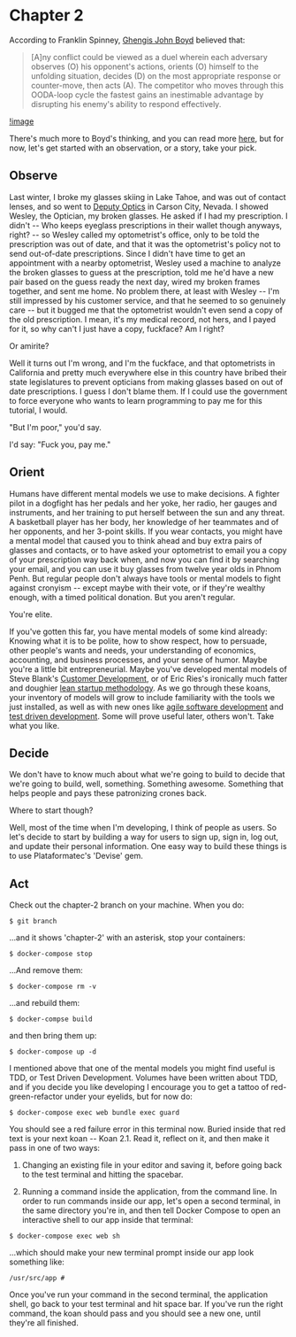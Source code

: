 # Chapter 2

According to Franklin Spinney, [Ghengis John Boyd](http://radio-weblogs.com/0107127/stories/2002/12/23/genghisJohnChuckSpinneysBioOfJohnBoyd.html) believed that:

> [A]ny conflict could be viewed as a duel wherein each adversary observes (O) his opponent's actions, orients (O) himself to the unfolding situation, decides (D) on the most appropriate response or counter-move, then acts (A). The competitor who moves through this OODA-loop cycle the fastest gains an inestimable advantage by disrupting his enemy's ability to respond effectively.

[!image](https://www.seba.blog/wp-content/uploads/2017/07/ooda-loop-e1500631690732.png)

There's much more to Boyd's thinking, and you can read more [here](https://www.seba.blog/2017/07/ooda-loop-method-for-dealing-with-uncertainty/), but for now, let's get started with an observation, or a story, take your pick.

## Observe

Last winter, I broke my glasses skiing in Lake Tahoe, and was out of contact lenses, and so went to [Deputy Optics](https://www.deputyoptics.com/) in Carson City, Nevada. I showed Wesley, the Optician, my broken glasses. He asked if I had my prescription. I didn't -- Who keeps eyeglass prescriptions in their wallet though anyways, right? -- so Wesley called my optometrist's office, only to be told the prescription was out of date, and that it was the optometrist's policy not to send out-of-date prescriptions. Since I didn't have time to get an appointment with a nearby optometrist, Wesley used a machine to analyze the broken glasses to guess at the prescription, told me he'd have a new pair based on the guess ready the next day, wired my broken frames together, and sent me home. No problem there, at least with Wesley -- I'm still impressed by his customer service, and that he seemed to so genuinely care -- but it bugged me that the optometrist wouldn't even send a copy of the old prescription. I mean, it's my medical record, not hers, and I payed for it, so why can't I just have a copy, fuckface? Am I right?

Or amirite?

Well it turns out I'm wrong, and I'm the fuckface, and that optometrists in California and pretty much everywhere else in this country have bribed their state legislatures to prevent opticians from making glasses based on out of date prescriptions. I guess I don't blame them. If I could use the government to force everyone who wants to learn programming to pay me for this tutorial, I would.

"But I'm poor," you'd say.

I'd say: "Fuck you, pay me."

## Orient

Humans have different mental models we use to make decisions. A fighter pilot in a dogfight has her pedals and her yoke, her radio, her gauges and instruments, and her training to put herself between the sun and any threat. A basketball player has her body, her knowledge of her teammates and of her opponents, and her 3-point skills. If you wear contacts, you might have a mental model that caused you to think ahead and buy extra pairs of glasses and contacts, or to have asked your optometrist to email you a copy of your prescription way back when, and now you can find it by searching your email, and you can use it buy glasses from twelve year olds in Phnom Penh. But regular people don't always have tools or mental models to fight against cronyism -- except maybe with their vote, or if they're wealthy enough, with a timed political donation. But you aren't regular.

You're elite.

If you've gotten this far, you have mental models of some kind already: Knowing what it is to be polite, how to show respect, how to persuade, other people's wants and needs, your understanding of economics, accounting, and business processes, and your sense of humor. Maybe you're a little bit entrepreneurial. Maybe you've developed mental models of Steve Blank's [Customer Development](https://en.wikipedia.org/wiki/Customer_development), or of Eric Ries's ironically much fatter and doughier [lean startup methodology](https://en.wikipedia.org/wiki/Lean_startup). As we go through these koans, your inventory of models will grow to include familiarity with the tools we just installed, as well as with new ones like [agile software development](https://en.wikipedia.org/wiki/Agile_software_development) and [test driven development](https://en.wikipedia.org/wiki/Test-driven_development). Some will prove useful later, others won't. Take what you like.

## Decide

We don't have to know much about what we're going to build to decide that we're going to build, well, something. Something awesome. Something that helps people and pays these patronizing crones back.

Where to start though?

Well, most of the time when I'm developing, I think of people as users. So let's decide to start by building a way for users to sign up, sign in, log out, and update their personal information. One easy way to build these things is to use Plataformatec's 'Devise' gem.  

## Act

Check out the chapter-2 branch on your machine. When you do:

`$ git branch`

...and it shows 'chapter-2' with an asterisk, stop your containers:

`$ docker-compose stop`

...And remove them:

`$ docker-compose rm -v`

...and rebuild them:

`$ docker-compse build`

and then bring them up:

`$ docker-compose up -d`

I mentioned above that one of the mental models you might find useful is TDD, or Test Driven Development. Volumes have been written about TDD, and if you decide you like developing I encourage you to get a tattoo of red-green-refactor under your eyelids, but for now do:

`$ docker-compose exec web bundle exec guard`

You should see a red failure error in this terminal now. Buried inside that red text is your next koan -- Koan 2.1. Read it, reflect on it, and then make it pass in one of two ways:

1. Changing an existing file in your editor and saving it, before going back to the test terminal and hitting the spacebar.

2. Running a command inside the application, from the command line. In order to run commands inside our app, let's open a second terminal, in the same directory you're in, and then tell Docker Compose to open an interactive shell to our app inside that terminal:

`$ docker-compose exec web sh`

...which should make your new terminal prompt inside our app look something like:

`/usr/src/app #`

Once you've run your command in the second terminal, the application shell, go back to your test terminal and hit space bar. If you've run the right command, the koan should pass and you should see a new one, until they're all finished.
